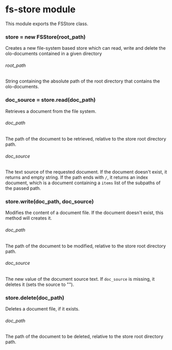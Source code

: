 # fs-store module
This module exports the FSStore class.
  
### store = new FSStore(root_path)
Creates a new file-system based store which can read, write and delete 
the olo-documents contained in a given directory

###### root_path
String containing the absolute path of the root directory that contains
the olo-documents.

  
### doc_source = store.read(doc_path)
Retrieves a document from the file system.

###### doc_path
The path of the document to be retrieved, relative to the store root
directory path.

###### doc_source
The text source of the requested document.
If the document doesn't exist, it returns and empty string.
If the path ends with `/`, it returns an index document, which is 
a document containing a `items` list of the subpaths of the passed path.

  
### store.write(doc_path, doc_source)
Modifies the content of a document file.
If the document doesn't exist, this method will creates it.

###### doc_path
The path of the document to be modified, relative to the store root
directory path.

###### doc_source
The new value of the document source text.
If `doc_source` is missing, it deletes it (sets the source to "").

  
### store.delete(doc_path)
Deletes a document file, if it exists.

###### doc_path
The path of the document to be deleted, relative to the store root
directory path.
  
